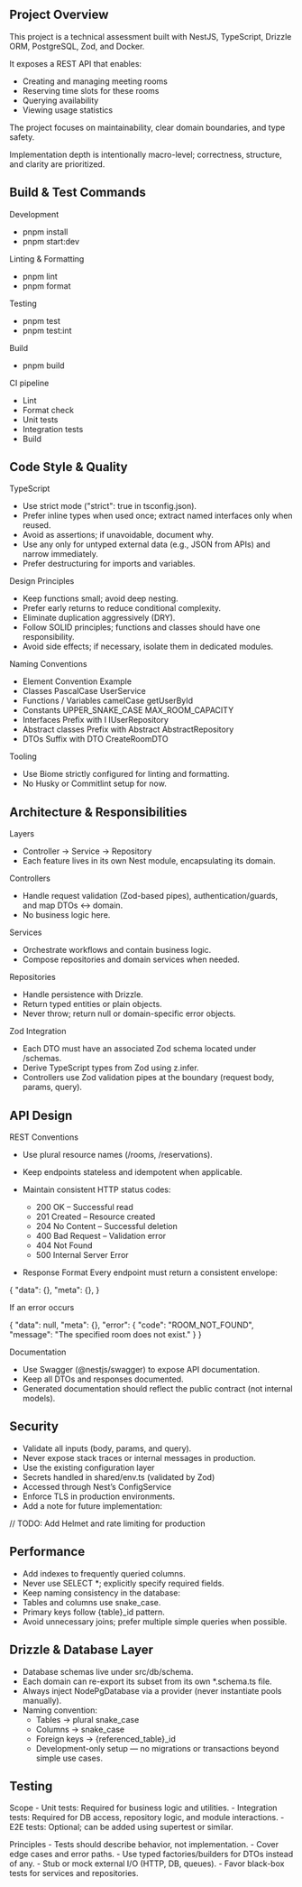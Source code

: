 ## Project Overview

This project is a technical assessment built with NestJS, TypeScript, Drizzle ORM, PostgreSQL, Zod, and Docker.

It exposes a REST API that enables:
- Creating and managing meeting rooms
- Reserving time slots for these rooms
- Querying availability
- Viewing usage statistics

The project focuses on maintainability, clear domain boundaries, and type safety.

Implementation depth is intentionally macro-level; correctness, structure, and clarity are prioritized.

## Build & Test Commands

Development
- pnpm install
- pnpm start:dev

Linting & Formatting
- pnpm lint
- pnpm format

Testing
- pnpm test  
- pnpm test:int

Build
- pnpm build

CI pipeline
- Lint
- Format check
- Unit tests
- Integration tests
- Build

## Code Style & Quality

TypeScript
- Use strict mode ("strict": true in tsconfig.json).
- Prefer inline types when used once; extract named interfaces only when reused.
- Avoid as assertions; if unavoidable, document why.
- Use any only for untyped external data (e.g., JSON from APIs) and narrow immediately.
- Prefer destructuring for imports and variables.

Design Principles
- Keep functions small; avoid deep nesting.
- Prefer early returns to reduce conditional complexity.
- Eliminate duplication aggressively (DRY).
- Follow SOLID principles; functions and classes should have one responsibility.
- Avoid side effects; if necessary, isolate them in dedicated modules.

Naming Conventions
- Element	Convention	Example
- Classes	PascalCase	UserService
- Functions / Variables	camelCase	getUserById
- Constants	UPPER_SNAKE_CASE	MAX_ROOM_CAPACITY
- Interfaces	Prefix with I	IUserRepository
- Abstract classes	Prefix with Abstract	AbstractRepository
- DTOs	Suffix with DTO	CreateRoomDTO

Tooling
- Use Biome strictly configured for linting and formatting.
- No Husky or Commitlint setup for now.

## Architecture & Responsibilities

Layers
- Controller → Service → Repository
- Each feature lives in its own Nest module, encapsulating its domain.

Controllers
- Handle request validation (Zod-based pipes), authentication/guards, and map DTOs ↔ domain.
- No business logic here.

Services
- Orchestrate workflows and contain business logic.
- Compose repositories and domain services when needed.

Repositories
- Handle persistence with Drizzle.
- Return typed entities or plain objects.
- Never throw; return null or domain-specific error objects.

Zod Integration
- Each DTO must have an associated Zod schema located under /schemas.
- Derive TypeScript types from Zod using z.infer<typeof schema>.
- Controllers use Zod validation pipes at the boundary (request body, params, query).

## API Design

REST Conventions
- Use plural resource names (/rooms, /reservations).
- Keep endpoints stateless and idempotent when applicable.
- Maintain consistent HTTP status codes:
	- 200 OK – Successful read
	- 201 Created – Resource created
	- 204 No Content – Successful deletion
	- 400 Bad Request – Validation error
	- 404 Not Found
	- 500 Internal Server Error

- Response Format
Every endpoint must return a consistent envelope:

{
  "data": {},
  "meta": {},
}

If an error occurs

{
  "data": null,
  "meta": {},
  "error": {
    "code": "ROOM_NOT_FOUND",
    "message": "The specified room does not exist."
  }
}

Documentation
- Use Swagger (@nestjs/swagger) to expose API documentation.
- Keep all DTOs and responses documented.
- Generated documentation should reflect the public contract (not internal models).

## Security
- Validate all inputs (body, params, and query).
- Never expose stack traces or internal messages in production.
- Use the existing configuration layer
- Secrets handled in shared/env.ts (validated by Zod)
- Accessed through Nest’s ConfigService
- Enforce TLS in production environments.
- Add a note for future implementation:

// TODO: Add Helmet and rate limiting for production

## Performance
- Add indexes to frequently queried columns.
- Never use SELECT *; explicitly specify required fields.
- Keep naming consistency in the database:
- Tables and columns use snake_case.
- Primary keys follow {table}_id pattern.
- Avoid unnecessary joins; prefer multiple simple queries when possible.

## Drizzle & Database Layer
- Database schemas live under src/db/schema.
- Each domain can re-export its subset from its own *.schema.ts file.
- Always inject NodePgDatabase<typeof schema> via a provider (never instantiate pools manually).
- Naming convention:
	- Tables → plural snake_case
	- Columns → snake_case
	- Foreign keys → {referenced_table}_id
	- Development-only setup — no migrations or transactions beyond simple use cases.

## Testing

Scope
	- Unit tests: Required for business logic and utilities.
	- Integration tests: Required for DB access, repository logic, and module interactions.
	- E2E tests: Optional; can be added using supertest or similar.

Principles
	- Tests should describe behavior, not implementation.
	- Cover edge cases and error paths.
	- Use typed factories/builders for DTOs instead of any.
	- Stub or mock external I/O (HTTP, DB, queues).
	- Favor black-box tests for services and repositories.